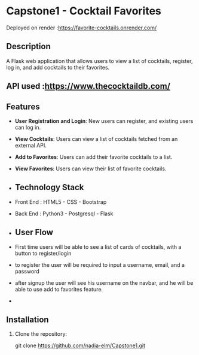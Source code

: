 
# Capstone1 - Cocktail Favorites
Deployed on render :https://favorite-cocktails.onrender.com/
## Description

A Flask web application that allows users to view a list of cocktails, register, log in, and add cocktails to their favorites.

## API used :https://www.thecocktaildb.com/

## Features

- **User Registration and Login**: New users can register, and existing users can log in.
- **View Cocktails**: Users can view a list of cocktails fetched from an external API.
- **Add to Favorites**: Users can add their favorite cocktails to a list.
- **View Favorites**: Users can view their list of favorite cocktails.

- ## Technology Stack
- Front End : HTML5  - CSS - Bootstrap
- Back End : Python3 - Postgresql - Flask

- ## User Flow
- First time users will be able to see a list of cards of cocktails, with a button to register/login
- to register the user will be required to input a username, email, and a password
- after signup the user will see his username on the navbar, and he will be able to use add to favorites feature.
- 

## Installation

1. Clone the repository:

   git clone https://github.com/nadia-elm/Capstone1.git
